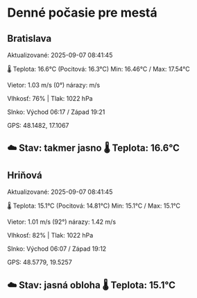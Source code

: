 ﻿# Denné počasie pre mestá

## Bratislava
Aktualizované: 2025-09-07 08:41:45

🌡️ Teplota: 16.6°C 
(Pocitová: 16.3°C)
Min: 16.46°C / Max: 17.54°C

Vietor: 1.03 m/s    (0°) 
nárazy:  m/s

Vlhkosť: 76% | Tlak: 1022 hPa

Slnko: Východ 06:17 / Západ 19:21

GPS: 48.1482, 17.1067

☁️ Stav: takmer jasno        🌡️ Teplota: 16.6°C
---

## Hriňová
Aktualizované: 2025-09-07 08:41:45

🌡️ Teplota: 15.1°C 
(Pocitová: 14.81°C)
Min: 15.1°C / Max: 15.1°C

Vietor: 1.01 m/s (92°)
nárazy: 1.42 m/s

Vlhkosť: 82% | Tlak: 1022 hPa

Slnko: Východ 06:07 / Západ 19:12

GPS: 48.5779, 19.5257

☁️ Stav: jasná obloha        🌡️ Teplota: 15.1°C
---
